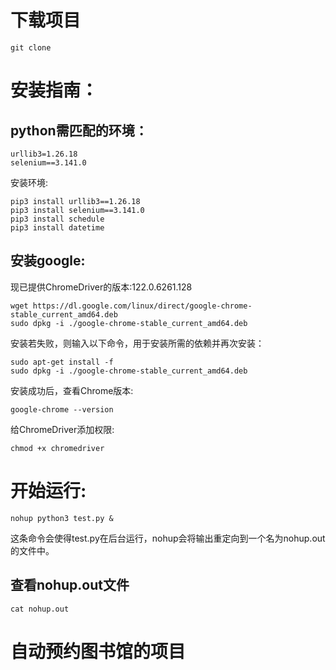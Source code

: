 # 下载项目
```shell
git clone 
```
# 安装指南：
## python需匹配的环境：
````
urllib3=1.26.18
selenium==3.141.0
````
安装环境:
```shell
pip3 install urllib3==1.26.18
pip3 install selenium==3.141.0
pip3 install schedule
pip3 install datetime
```


## 安装google:
现已提供ChromeDriver的版本:122.0.6261.128
```shell
wget https://dl.google.com/linux/direct/google-chrome-stable_current_amd64.deb
sudo dpkg -i ./google-chrome-stable_current_amd64.deb
```
安装若失败，则输入以下命令，用于安装所需的依赖并再次安装：
```shell
sudo apt-get install -f
sudo dpkg -i ./google-chrome-stable_current_amd64.deb
```
安装成功后，查看Chrome版本:
```shell
google-chrome --version
```
给ChromeDriver添加权限:
```shell
chmod +x chromedriver
```
# 开始运行:
```shell
nohup python3 test.py &
```
这条命令会使得test.py在后台运行，nohup会将输出重定向到一个名为nohup.out的文件中。
## 查看nohup.out文件
```shell
cat nohup.out
```


# 自动预约图书馆的项目